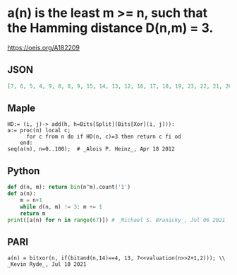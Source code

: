 # a\(n\) is the least m \>\= n, such that the Hamming distance D\(n,m\) \= 3\.
https://oeis.org/A182209
## JSON
```JSON
[7, 6, 5, 4, 9, 8, 8, 9, 15, 14, 13, 12, 16, 17, 18, 19, 23, 22, 21, 20, 25, 24, 24, 25, 31, 30, 29, 28, 36, 37, 38, 39, 39, 38, 37, 36, 41, 40, 40, 41, 47, 46, 45, 44, 48, 49, 50, 51, 55, 54, 53, 52, 57, 56, 56, 57, 63, 62, 61, 60, 76, 77, 78, 79, 71, 70, 69]
```
## Maple
```Maple
HD:= (i, j)-> add(h, h=Bits[Split](Bits[Xor](i, j))):
a:= proc(n) local c;
      for c from n do if HD(n, c)=3 then return c fi od
    end:
seq(a(n), n=0..100);  # _Alois P. Heinz_, Apr 18 2012
```
## Python
```Python
def d(n, m): return bin(n^m).count('1')
def a(n):
    m = n+1
    while d(n, m) != 3: m += 1
    return m
print([a(n) for n in range(67)]) # _Michael S. Branicky_, Jul 06 2021
```
## PARI
```PARI
a(n) = bitxor(n, if(bitand(n,14)==4, 13, 7<<valuation(n>>2+1,2))); \\ _Kevin Ryde_, Jul 10 2021
```

